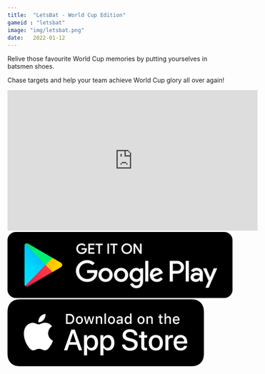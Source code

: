```yaml
---
title:  "LetsBat - World Cup Edition"
gameid : "letsbat"
image: "img/letsbat.png"
date:   2022-01-12
---
```


Relive those favourite World Cup memories by putting yourselves in batsmen shoes.

Chase targets and help your team achieve World Cup glory all over again!

<div class="video-container">
    <iframe width="560" height="315" src="https://www.youtube.com/embed/iXCkaA6cVVE" frameborder="0"
            allow="autoplay; encrypted-media" allowfullscreen></iframe>
</div>
<div class="downloadButtonsContainer">
    <a class="playStoreLink" target="_blank"
       href="https://play.google.com/store/apps/details?id=com.rgyani.letsbatwc">
        <img class="playStore" src="img/ui/playstore.png"></a>
    <a class="appStoreLink" target="_blank"
       href="https://apps.apple.com/us/app/letsbat-worldcup-edition/id1344491886">
        <img class="appStore" src="img/ui/appstore.png"></a>
</div>